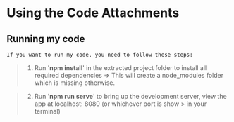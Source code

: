 <h1>Using the Code Attachments</h1>

<h2>Running my code</h2>

    If you want to run my code, you need to follow these steps:
>1. Run '<strong>npm install</strong>' in the extracted project folder to install all required dependencies => This will create
>a node_modules folder which is missing otherwise.  

>2. Run '<strong>npm run serve</strong>' to bring up the development server, view the app at localhost: 8080 (or whichever port is show
    > in your terminal) 
